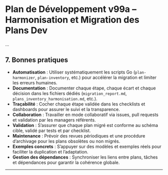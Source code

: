 # Plan de Développement v99a – Harmonisation et Migration des Plans Dev

...

## 7. Bonnes pratiques

- **Automatisation** : Utiliser systématiquement les scripts Go (`plan-harmonizer`, `plan-inventory`, etc.) pour accélérer la migration et limiter les erreurs humaines.
- **Documentation** : Documenter chaque étape, chaque écart et chaque décision dans les fichiers dédiés (`migration_report.md`, `plans_inventory_harmonisation.md`, etc.).
- **Traçabilité** : Cocher chaque étape validée dans les checklists et dashboards pour assurer le suivi et la transparence.
- **Collaboration** : Travailler en mode collaboratif via issues, pull requests et validation par les managers référents.
- **Validation** : S’assurer que chaque plan migré est conforme au schéma cible, validé par tests et par checklist.
- **Maintenance** : Prévoir des revues périodiques et une procédure d’archivage pour les plans obsolètes ou non migrés.
- **Exemples concrets** : S’appuyer sur des modèles et exemples réels pour faciliter la duplication et l’adaptation.
- **Gestion des dépendances** : Synchroniser les liens entre plans, tâches et dépendances pour garantir la cohérence globale.

---
